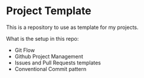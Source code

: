 # Project Template

This is a repository to use as template for my projects.

What is the setup in this repo:

- Git Flow
- Github Project Management
- Issues and Pull Requests templates
- Conventional Commit pattern


